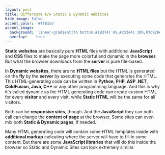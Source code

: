 ```yaml
---
layout: post
title: Difference b/w Static & Dynamic Websites
hide_image: false
accent_color: '#4fb1ba'
accent_image:
  background: 'linear-gradient(to bottom,#193747 0%,#233e4c 30%,#3c929e 50%,#d5d5d4 70%,#cdccc8 100%)'
  overlay:    true
---
```


**Static websites** are basically pure **HTML** files with additional **JavaScript** and **CSS** files to make the page more colorful and dynamic in the **browser**. But what the browser downloads from the **server** is pure file-based.

In **Dynamic websites**, there are no **HTML files** but the HTML is generated on the **fly** by the **server** by executing some code that generates the HTML. This HTML-generating code can be written in **Python, PHP, ASP .NET, ColdFusion, Java, C++** or any other programming language. And this is why it's called dynamic as the HTML generating code can create custom HTML for every **visitor** and every visit, while **Static HTML** will be the same for all visitors.

Both can be **responsive sites**, though. And the **JavaScript** they can both call can change the **content of page** at the browser. Some sites can even mix both **Static & Dynamic pages**, if needed.

Many HTML generating code will contain some HTML templates inside with **additional markup** indicating where the server will have to fill in some content. But there are some **JavaScript libraries** that will do this inside the browser so Static and Dynamic Sites can look extremely similar.
